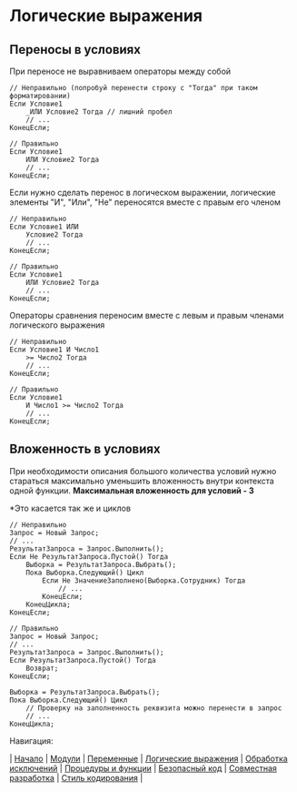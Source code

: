 
# Логические выражения

## Переносы в условиях

При переносе не выравниваем операторы между собой

```bsl
// Неправильно (попробуй перенести строку с "Тогда" при таком форматировании)
Если Условие1
    _ИЛИ Условие2 Тогда // лишний пробел
    // ...
КонецЕсли;

// Правильно
Если Условие1
    ИЛИ Условие2 Тогда
    // ...
КонецЕсли;
```

Если нужно сделать перенос в логическом выражении, логические элементы "И", "Или", "Не" переносятся вместе с правым его членом

```bsl
// Неправильно
Если Условие1 ИЛИ
    Условие2 Тогда
    // ...
КонецЕсли;

// Правильно
Если Условие1
    ИЛИ Условие2 Тогда
    // ...
КонецЕсли;
```

Операторы сравнения переносим вместе с левым и правым членами логического выражения

```bsl
// Неправильно
Если Условие1 И Число1 
    >= Число2 Тогда
    // ...
КонецЕсли;

// Правильно
Если Условие1
    И Число1 >= Число2 Тогда
    // ...
КонецЕсли;
```

## Вложенность в условиях

При необходимости описания большого количества условий нужно стараться максимально уменьшить вложенность внутри контекста одной функции. **Максимальная вложенность для условий - 3**

 *Это касается так же и циклов

```bsl
// Неправильно
Запрос = Новый Запрос;
// ...
РезультатЗапроса = Запрос.Выполнить();
Если Не РезультатЗапроса.Пустой() Тогда
    Выборка = РезультатЗапроса.Выбрать();
    Пока Выборка.Следующий() Цикл
        Если Не ЗначениеЗаполнено(Выборка.Сотрудник) Тогда
            // ...
        КонецЕсли;
    КонецЦикла;
КонецЕсли;

// Правильно
Запрос = Новый Запрос;
// ...
РезультатЗапроса = Запрос.Выполнить();
Если РезультатЗапроса.Пустой() Тогда
    Возврат;
КонецЕсли;

Выборка = РезультатЗапроса.Выбрать();
Пока Выборка.Следующий() Цикл
    // Проверку на заполненность реквизита можно перенести в запрос
    // ...
КонецЦикла;
```

Навигация:

| [Начало](../README.md) |
[Модули](./1%20Модули.md) |
[Переменные](./2%20Переменные.md) |
[Логические выражения](./3%20Логические%20выражения.md) |
[Обработка исключений](./4%20Обработка%20исключений.md) |
[Процедуры и функции](./5%20Процедуры%20и%20функции.md) |
[Безопасный код](./6%20Безопасный%20код.md) |
[Совместная разработка](./7%20Совместная%20разработка.md) |
[Стиль кодирования](/%D0%A1%D1%82%D0%B8%D0%BB%D1%8C%20%D0%BA%D0%BE%D0%B4%D0%B8%D1%80%D0%BE%D0%B2%D0%B0%D0%BD%D0%B8%D1%8F.md) |
